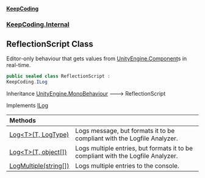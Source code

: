 #### [KeepCoding](index.md 'index')
### [KeepCoding.Internal](KeepCoding.Internal.md 'KeepCoding.Internal')
## ReflectionScript Class
Editor-only behaviour that gets values from [UnityEngine.Component](https://docs.microsoft.com/en-us/dotnet/api/UnityEngine.Component 'UnityEngine.Component')s in real-time.  
```csharp
public sealed class ReflectionScript :
KeepCoding.ILog
```

Inheritance [UnityEngine.MonoBehaviour](https://docs.microsoft.com/en-us/dotnet/api/UnityEngine.MonoBehaviour 'UnityEngine.MonoBehaviour') &#129106; ReflectionScript  

Implements [ILog](ILog.md 'KeepCoding.ILog')  

| Methods | |
| :--- | :--- |
| [Log&lt;T&gt;(T, LogType)](ReflectionScript.Log.yFLBbN6vsoZBz7musTRZ.A.md 'KeepCoding.Internal.ReflectionScript.Log&lt;T&gt;(T, LogType)') | Logs message, but formats it to be compliant with the Logfile Analyzer.<br/> |
| [Log&lt;T&gt;(T, object[])](ReflectionScript.Log.+RCICXm++4dAYiRfqqxMsw.md 'KeepCoding.Internal.ReflectionScript.Log&lt;T&gt;(T, object[])') | Logs multiple entries, but formats it to be compliant with the Logfile Analyzer.<br/> |
| [LogMultiple(string[])](ReflectionScript.LogMultiple.Ok27UQ6X6Rsjnen.txz8TA.md 'KeepCoding.Internal.ReflectionScript.LogMultiple(string[])') | Logs multiple entries to the console.<br/> |
